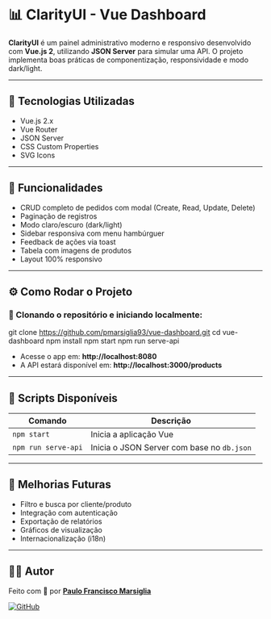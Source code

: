 # 📊 ClarityUI - Vue Dashboard

**ClarityUI** é um painel administrativo moderno e responsivo desenvolvido com **Vue.js 2**, utilizando **JSON Server** para simular uma API. O projeto implementa boas práticas de componentização, responsividade e modo dark/light.

---

## 🚀 Tecnologias Utilizadas

- Vue.js 2.x
- Vue Router
- JSON Server
- CSS Custom Properties
- SVG Icons

---

## 🎯 Funcionalidades

- CRUD completo de pedidos com modal (Create, Read, Update, Delete)
- Paginação de registros
- Modo claro/escuro (dark/light)
- Sidebar responsiva com menu hambúrguer
- Feedback de ações via toast
- Tabela com imagens de produtos
- Layout 100% responsivo

---

## ⚙️ Como Rodar o Projeto

### 🔽 Clonando o repositório e iniciando localmente:

git clone https://github.com/pmarsiglia93/vue-dashboard.git 
cd vue-dashboard 
npm install 
npm start 
npm run serve-api


- Acesse o app em: **http://localhost:8080**
- A API estará disponível em: **http://localhost:3000/products**

---

## 📂 Scripts Disponíveis

| Comando             | Descrição                                |
|---------------------|-------------------------------------------|
| `npm start`         | Inicia a aplicação Vue                    |
| `npm run serve-api` | Inicia o JSON Server com base no `db.json`|

---

## 📌 Melhorias Futuras

- Filtro e busca por cliente/produto
- Integração com autenticação
- Exportação de relatórios
- Gráficos de visualização
- Internacionalização (i18n)

---

## 👨‍💻 Autor

Feito com 💜 por [**Paulo Francisco Marsiglia**](https://www.linkedin.com/in/paulo-marsiglia/)

[![GitHub](https://img.shields.io/badge/GitHub-%2312100E.svg?style=flat&logo=github&logoColor=white)](https://github.com/pmarsiglia93)
